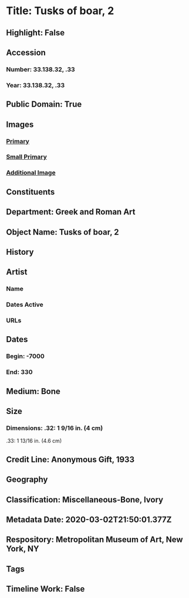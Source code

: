 # Title: Tusks of boar, 2
## Highlight: False
## Accession
### Number: 33.138.32, .33
### Year: 33.138.32, .33
## Public Domain: True
## Images
### [Primary](https://images.metmuseum.org/CRDImages/gr/original/DP21396.jpg)
### [Small Primary](https://images.metmuseum.org/CRDImages/gr/web-large/DP21396.jpg)
### [Additional Image](https://images.metmuseum.org/CRDImages/gr/original/DP21395.jpg)
## Constituents
## Department: Greek and Roman Art
## Object Name: Tusks of boar, 2
## History
## Artist
### Name
### Dates Active
### URLs
## Dates
### Begin: -7000
### End: 330
## Medium: Bone
## Size
### Dimensions: .32: 1 9/16 in. (4 cm)
.33: 1 13/16 in. (4.6 cm)
## Credit Line: Anonymous Gift, 1933
## Geography
## Classification: Miscellaneous-Bone, Ivory
## Metadata Date: 2020-03-02T21:50:01.377Z
## Respository: Metropolitan Museum of Art, New York, NY
## Tags
## Timeline Work: False